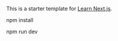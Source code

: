 This is a starter template for [Learn Next.js](https://nextjs.org/learn).

npm install

npm run dev
